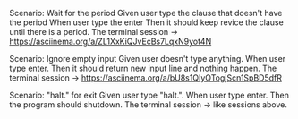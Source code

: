 Scenario: Wait for the period
  Given user type the clause that doesn't have the period
  When user type the enter
  Then it should keep revice the clause until there is a period.
The terminal session -> https://asciinema.org/a/ZL1XxKiQJvEcBs7LqxN9yot4N

Scenario: Ignore empty input
  Given user doesn't type anything.
  When user type enter.
  Then it should return new input line and nothing happen.
The terminal session -> https://asciinema.org/a/bU8s1QIyQTogjScn1SpBD5dfR

Scenario: "halt." for exit
  Given user type "halt.".
  When user type enter.
  Then the program should shutdown.
The terminal session -> like sessions above.
